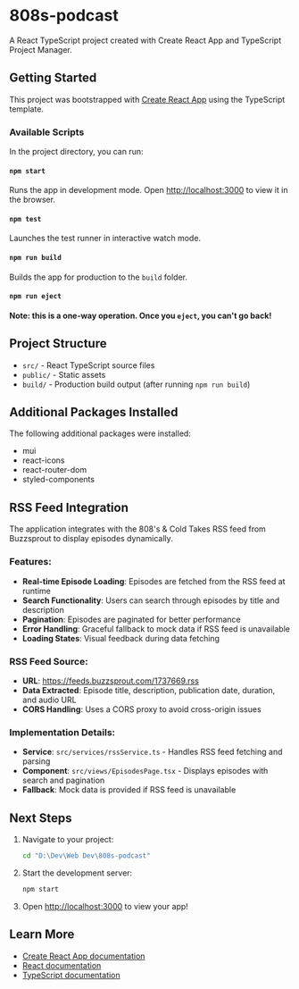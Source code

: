 # 808s-podcast

A React TypeScript project created with Create React App and TypeScript Project Manager.

## Getting Started

This project was bootstrapped with [Create React App](https://github.com/facebook/create-react-app) using the TypeScript template.

### Available Scripts

In the project directory, you can run:

#### `npm start`
Runs the app in development mode.
Open [http://localhost:3000](http://localhost:3000) to view it in the browser.

#### `npm test`
Launches the test runner in interactive watch mode.

#### `npm run build`
Builds the app for production to the `build` folder.

#### `npm run eject`
**Note: this is a one-way operation. Once you `eject`, you can't go back!**

## Project Structure

- `src/` - React TypeScript source files
- `public/` - Static assets
- `build/` - Production build output (after running `npm run build`)

## Additional Packages Installed

The following additional packages were installed:
- mui
- react-icons
- react-router-dom
- styled-components

## RSS Feed Integration

The application integrates with the 808's & Cold Takes RSS feed from Buzzsprout to display episodes dynamically. 

### Features:
- **Real-time Episode Loading**: Episodes are fetched from the RSS feed at runtime
- **Search Functionality**: Users can search through episodes by title and description
- **Pagination**: Episodes are paginated for better performance
- **Error Handling**: Graceful fallback to mock data if RSS feed is unavailable
- **Loading States**: Visual feedback during data fetching

### RSS Feed Source:
- **URL**: https://feeds.buzzsprout.com/1737669.rss
- **Data Extracted**: Episode title, description, publication date, duration, and audio URL
- **CORS Handling**: Uses a CORS proxy to avoid cross-origin issues

### Implementation Details:
- **Service**: `src/services/rssService.ts` - Handles RSS feed fetching and parsing
- **Component**: `src/views/EpisodesPage.tsx` - Displays episodes with search and pagination
- **Fallback**: Mock data is provided if RSS feed is unavailable


## Next Steps

1. Navigate to your project:
   ```bash
   cd "D:\Dev\Web Dev\808s-podcast"
   ```

2. Start the development server:
   ```bash
   npm start
   ```

3. Open [http://localhost:3000](http://localhost:3000) to view your app!

## Learn More

- [Create React App documentation](https://facebook.github.io/create-react-app/docs/getting-started)
- [React documentation](https://reactjs.org/)
- [TypeScript documentation](https://www.typescriptlang.org/)
